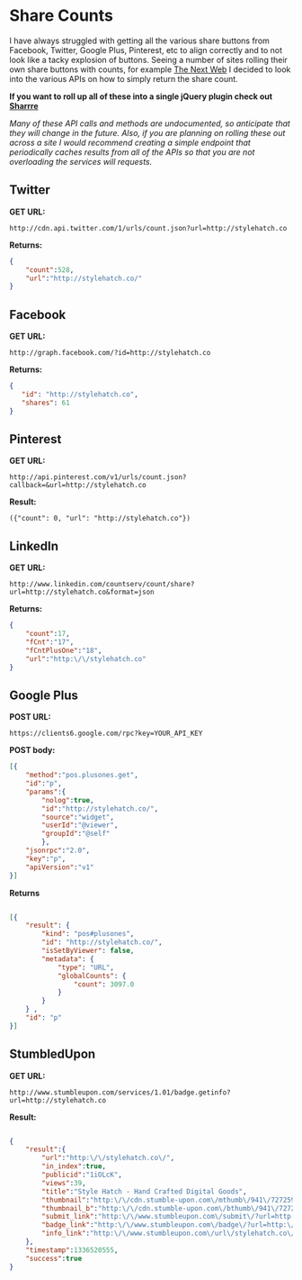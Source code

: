Share Counts
============

I have always struggled with getting all the various share buttons from Facebook, Twitter, Google Plus, Pinterest, etc to align correctly and to not look like a tacky explosion of buttons.  Seeing a number of sites rolling their own share buttons with counts, for example [The Next Web](http://thenextweb.com/shareables/2012/05/08/move-over-zuck-abraham-lincoln-filed-a-patent-for-facebook-in-1845/) I decided to look into the various APIs on how to simply return the share count.

**If you want to roll up all of these into a single jQuery plugin check out [Sharrre](http://sharrre.com/)**

*Many of these API calls and methods are undocumented, so anticipate that they will change in the future.  Also, if you are planning on rolling these out across a site I would recommend creating a simple endpoint that periodically caches results from all of the APIs so that you are not overloading the services will requests.*

Twitter
-------

**GET URL:**

`http://cdn.api.twitter.com/1/urls/count.json?url=http://stylehatch.co`

**Returns:**
```json
{
	"count":528,
	"url":"http://stylehatch.co/"
}
```

Facebook
--------

**GET URL:**

`http://graph.facebook.com/?id=http://stylehatch.co`

**Returns:**

```json
{
   "id": "http://stylehatch.co",
   "shares": 61
}
```

Pinterest
---------

**GET URL:**

`http://api.pinterest.com/v1/urls/count.json?callback=&url=http://stylehatch.co`

**Result:**

```
({"count": 0, "url": "http://stylehatch.co"})
```

LinkedIn
--------

**GET URL:**

`http://www.linkedin.com/countserv/count/share?url=http://stylehatch.co&format=json`

**Returns:**

```json
{
	"count":17,
	"fCnt":"17",
	"fCntPlusOne":"18",
	"url":"http:\/\/stylehatch.co"
}
```

Google Plus
-----------

**POST URL:**

`https://clients6.google.com/rpc?key=YOUR_API_KEY`

**POST body:**

```json
[{
	"method":"pos.plusones.get",
	"id":"p",
	"params":{
		"nolog":true,
		"id":"http://stylehatch.co/",
		"source":"widget",
		"userId":"@viewer",
		"groupId":"@self"
		},
	"jsonrpc":"2.0",
	"key":"p",
	"apiVersion":"v1"
}]
```

**Returns**
```json

[{
	"result": { 
		"kind": "pos#plusones", 
		"id": "http://stylehatch.co/", 
		"isSetByViewer": false, 
		"metadata": {
			"type": "URL", 
			"globalCounts": {
				"count": 3097.0
			}
		}
	} ,
	"id": "p"
}]
```

StumbledUpon
------------

**GET URL:**

`http://www.stumbleupon.com/services/1.01/badge.getinfo?url=http://stylehatch.co`

**Result:**
```json

{
	"result":{
		"url":"http:\/\/stylehatch.co\/",
		"in_index":true,
		"publicid":"1iOLcK",
		"views":39,
		"title":"Style Hatch - Hand Crafted Digital Goods",
		"thumbnail":"http:\/\/cdn.stumble-upon.com\/mthumb\/941\/72725941.jpg",
		"thumbnail_b":"http:\/\/cdn.stumble-upon.com\/bthumb\/941\/72725941.jpg",
		"submit_link":"http:\/\/www.stumbleupon.com\/submit\/?url=http:\/\/stylehatch.co\/",
		"badge_link":"http:\/\/www.stumbleupon.com\/badge\/?url=http:\/\/stylehatch.co\/",
		"info_link":"http:\/\/www.stumbleupon.com\/url\/stylehatch.co\/"
	},
	"timestamp":1336520555,
	"success":true
}
```